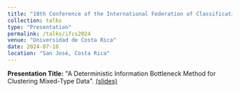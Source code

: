 ```yaml
---
title: "18th Conference of the International Federation of Classification Societies (IFCS 2024)"
collection: talks
type: "Presentation"
permalink: /talks/ifcs2024
venue: "Universidad de Costa Rica"
date: 2024-07-16
location: "San José, Costa Rica"
---
```


**Presentation Title:** "A Deterministic Information Bottleneck Method for Clustering Mixed-Type Data". [(slides)](https://drive.google.com/file/d/169A6donyErDGpdvdnjiJ3extQCyczuuI/view?usp=sharing)
